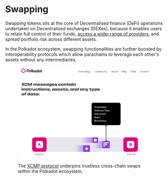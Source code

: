 # Swapping

Swapping tokens sits at the core of Decentralised finance (DeFi) operations undertaken on Decentralized exchanges (DEXes), because it enables users to retain full control of their funds, [access a wider range of providers](pairs-availability.md), and spread portfolio risk across different assets.

In the Polkadot ecosystem, swapping functionalities are further boosted by interoperability protocols which allow parachains to leverage each other's assets without any intermediaries.

<figure><img src="../../../.gitbook/assets/O_SwappingXCM.JPG" alt=""><figcaption><p>The <a href="https://polkadot.network/cross-chain-communication/">XCMP protocol</a> underpins trustless cross-chain swaps within the Polkadot ecosystem.</p></figcaption></figure>

